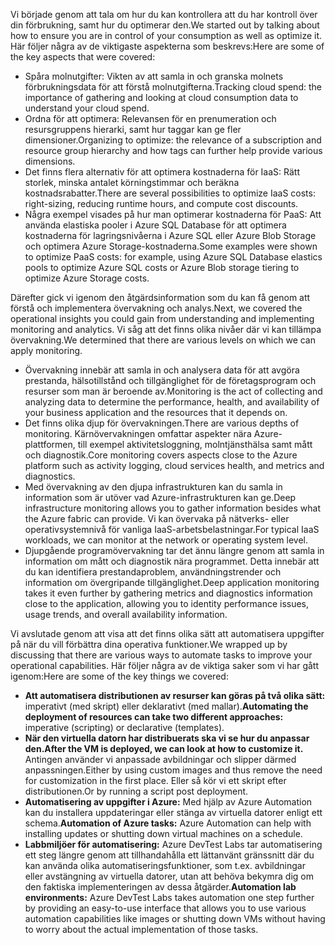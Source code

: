 <span data-ttu-id="8f631-101">Vi började genom att tala om hur du kan kontrollera att du har kontroll över din förbrukning, samt hur du optimerar den.</span><span class="sxs-lookup"><span data-stu-id="8f631-101">We started out by talking about how to ensure you are in control of your consumption as well as optimize it.</span></span> <span data-ttu-id="8f631-102">Här följer några av de viktigaste aspekterna som beskrevs:</span><span class="sxs-lookup"><span data-stu-id="8f631-102">Here are some of the key aspects that were covered:</span></span>

- <span data-ttu-id="8f631-103">Spåra molnutgifter: Vikten av att samla in och granska molnets förbrukningsdata för att förstå molnutgifterna.</span><span class="sxs-lookup"><span data-stu-id="8f631-103">Tracking cloud spend: the importance of gathering and looking at cloud consumption data to understand your cloud spend.</span></span>
- <span data-ttu-id="8f631-104">Ordna för att optimera: Relevansen för en prenumeration och resursgruppens hierarki, samt hur taggar kan ge fler dimensioner.</span><span class="sxs-lookup"><span data-stu-id="8f631-104">Organizing to optimize: the relevance of a subscription and resource group hierarchy and how tags can further help provide various dimensions.</span></span>
- <span data-ttu-id="8f631-105">Det finns flera alternativ för att optimera kostnaderna för IaaS: Rätt storlek, minska antalet körningstimmar och beräkna kostnadsrabatter.</span><span class="sxs-lookup"><span data-stu-id="8f631-105">There are several possibilities to optimize IaaS costs: right-sizing, reducing runtime hours, and compute cost discounts.</span></span>
- <span data-ttu-id="8f631-106">Några exempel visades på hur man optimerar kostnaderna för PaaS: Att använda elastiska pooler i Azure SQL Database för att optimera kostnaderna för lagringsnivåerna i Azure SQL eller Azure Blob Storage och optimera Azure Storage-kostnaderna.</span><span class="sxs-lookup"><span data-stu-id="8f631-106">Some examples were shown to optimize PaaS costs: for example, using Azure SQL Database elastics pools to optimize Azure SQL costs or Azure Blob storage tiering to optimize Azure Storage costs.</span></span>

<span data-ttu-id="8f631-107">Därefter gick vi igenom den åtgärdsinformation som du kan få genom att förstå och implementera övervakning och analys.</span><span class="sxs-lookup"><span data-stu-id="8f631-107">Next, we covered the operational insights you could gain from understanding and implementing monitoring and analytics.</span></span> <span data-ttu-id="8f631-108">Vi såg att det finns olika nivåer där vi kan tillämpa övervakning.</span><span class="sxs-lookup"><span data-stu-id="8f631-108">We determined that there are various levels on which we can apply monitoring.</span></span>

- <span data-ttu-id="8f631-109">Övervakning innebär att samla in och analysera data för att avgöra prestanda, hälsotillstånd och tillgänglighet för de företagsprogram och resurser som man är beroende av.</span><span class="sxs-lookup"><span data-stu-id="8f631-109">Monitoring is the act of collecting and analyzing data to determine the performance, health, and availability of your business application and the resources that it depends on.</span></span>
- <span data-ttu-id="8f631-110">Det finns olika djup för övervakningen.</span><span class="sxs-lookup"><span data-stu-id="8f631-110">There are various depths of monitoring.</span></span> <span data-ttu-id="8f631-111">Kärnövervakningen omfattar aspekter nära Azure-plattformen, till exempel aktivitetsloggning, molntjänsthälsa samt mått och diagnostik.</span><span class="sxs-lookup"><span data-stu-id="8f631-111">Core monitoring covers aspects close to the Azure platform such as activity logging, cloud services health, and metrics and diagnostics.</span></span>
- <span data-ttu-id="8f631-112">Med övervakning av den djupa infrastrukturen kan du samla in information som är utöver vad Azure-infrastrukturen kan ge.</span><span class="sxs-lookup"><span data-stu-id="8f631-112">Deep infrastructure monitoring allows you to gather information besides what the Azure fabric can provide.</span></span> <span data-ttu-id="8f631-113">Vi kan övervaka på nätverks- eller operativsystemnivå för vanliga IaaS-arbetsbelastningar.</span><span class="sxs-lookup"><span data-stu-id="8f631-113">For typical IaaS workloads, we can monitor at the network or operating system level.</span></span>
- <span data-ttu-id="8f631-114">Djupgående programövervakning tar det ännu längre genom att samla in information om mått och diagnostik nära programmet. Detta innebär att du kan identifiera prestandaproblem, användningstrender och information om övergripande tillgänglighet.</span><span class="sxs-lookup"><span data-stu-id="8f631-114">Deep application monitoring takes it even further by gathering metrics and diagnostics information close to the application, allowing you to identity performance issues, usage trends, and overall availability information.</span></span>

<span data-ttu-id="8f631-115">Vi avslutade genom att visa att det finns olika sätt att automatisera uppgifter på när du vill förbättra dina operativa funktioner.</span><span class="sxs-lookup"><span data-stu-id="8f631-115">We wrapped up by discussing that there are various ways to automate tasks to improve your operational capabilities.</span></span> <span data-ttu-id="8f631-116">Här följer några av de viktiga saker som vi har gått igenom:</span><span class="sxs-lookup"><span data-stu-id="8f631-116">Here are some of the key things we covered:</span></span>

- <span data-ttu-id="8f631-117">**Att automatisera distributionen av resurser kan göras på två olika sätt:** imperativt (med skript) eller deklarativt (med mallar).</span><span class="sxs-lookup"><span data-stu-id="8f631-117">**Automating the deployment of resources can take two different approaches:** imperative (scripting) or declarative (templates).</span></span>
- <span data-ttu-id="8f631-118">**När den virtuella datorn har distribuerats ska vi se hur du anpassar den.**</span><span class="sxs-lookup"><span data-stu-id="8f631-118">**After the VM is deployed, we can look at how to customize it.**</span></span> <span data-ttu-id="8f631-119">Antingen använder vi anpassade avbildningar och slipper därmed anpassningen.</span><span class="sxs-lookup"><span data-stu-id="8f631-119">Either by using custom images and thus remove the need for customization in the first place.</span></span> <span data-ttu-id="8f631-120">Eller så kör vi ett skript efter distributionen.</span><span class="sxs-lookup"><span data-stu-id="8f631-120">Or by running a script post deployment.</span></span>
- <span data-ttu-id="8f631-121">**Automatisering av uppgifter i Azure:** Med hjälp av Azure Automation kan du installera uppdateringar eller stänga av virtuella datorer enligt ett schema.</span><span class="sxs-lookup"><span data-stu-id="8f631-121">**Automation of Azure tasks:** Azure Automation can help with installing updates or shutting down virtual machines on a schedule.</span></span>
- <span data-ttu-id="8f631-122">**Labbmiljöer för automatisering:** Azure DevTest Labs tar automatisering ett steg längre genom att tillhandahålla ett lättanvänt gränssnitt där du kan använda olika automatiseringsfunktioner, som t.ex. avbildningar eller avstängning av virtuella datorer, utan att behöva bekymra dig om den faktiska implementeringen av dessa åtgärder.</span><span class="sxs-lookup"><span data-stu-id="8f631-122">**Automation lab environments:** Azure DevTest Labs takes automation one step further by providing an easy-to-use interface that allows you to use various automation capabilities like images or shutting down VMs without having to worry about the actual implementation of those tasks.</span></span>
